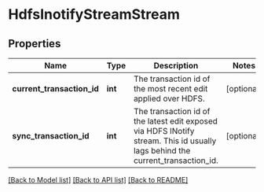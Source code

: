 # HdfsInotifyStreamStream

## Properties
Name | Type | Description | Notes
------------ | ------------- | ------------- | -------------
**current_transaction_id** | **int** | The transaction id of the most recent edit applied over HDFS. | [optional] 
**sync_transaction_id** | **int** | The transaction id of the latest edit exposed via HDFS INotify stream. This id usually lags behind the current_transaction_id. | [optional] 

[[Back to Model list]](../README.md#documentation-for-models) [[Back to API list]](../README.md#documentation-for-api-endpoints) [[Back to README]](../README.md)


